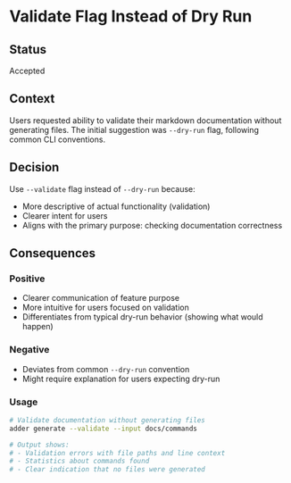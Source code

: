 # Validate Flag Instead of Dry Run

## Status

Accepted

## Context

Users requested ability to validate their markdown documentation without generating files. The initial suggestion was `--dry-run` flag, following common CLI conventions.

## Decision

Use `--validate` flag instead of `--dry-run` because:
- More descriptive of actual functionality (validation)
- Clearer intent for users
- Aligns with the primary purpose: checking documentation correctness

## Consequences

### Positive
- Clearer communication of feature purpose
- More intuitive for users focused on validation
- Differentiates from typical dry-run behavior (showing what would happen)

### Negative
- Deviates from common `--dry-run` convention
- Might require explanation for users expecting dry-run

### Usage

```bash
# Validate documentation without generating files
adder generate --validate --input docs/commands

# Output shows:
# - Validation errors with file paths and line context
# - Statistics about commands found
# - Clear indication that no files were generated
```